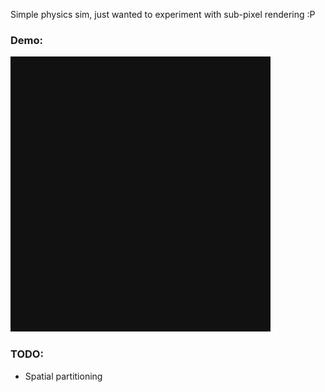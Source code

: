 Simple physics sim, just wanted to experiment with sub-pixel rendering :P

### Demo:
![demo](demo.gif)

### TODO:
- Spatial partitioning